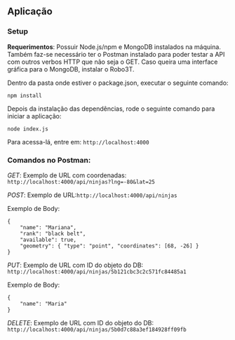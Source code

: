 ## Aplicação
### Setup
**Requerimentos**: Possuir Node.js/npm e MongoDB instalados na máquina. Também faz-se necessário ter o Postman instalado para poder testar a API com outros verbos HTTP que não seja o GET. Caso queira uma interface gráfica para o MongoDB, instalar o Robo3T.

Dentro da pasta onde estiver o package.json, executar o seguinte comando:
```
npm install
```

Depois da instalação das dependências, rode o seguinte comando para iniciar a aplicação:
```
node index.js
```

Para acessa-lá, entre em: ``http://localhost:4000``

### Comandos no Postman:
*GET*: Exemplo de URL com coordenadas: ``http://localhost:4000/api/ninjas?lng=-80&lat=25``

*POST*: Exemplo de URL:``http://localhost:4000/api/ninjas``

Exemplo de Body:
```
{
    "name": "Mariana",
    "rank": "black belt",
    "available": true,
    "geometry": { "type": "point", "coordinates": [68, -26] }
}
```

*PUT*: Exemplo de URL com ID do objeto do DB: ``http://localhost:4000/api/ninjas/5b121cbc3c2c571fc84485a1``

Exemplo de Body:
```
{
    "name": "Maria"
}
```

*DELETE*: Exemplo de URL com ID do objeto do DB: ``http://localhost:4000/api/ninjas/5b0d7c88a3ef184928ff09fb``
